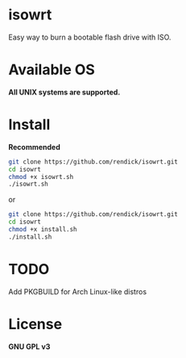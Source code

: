# isowrt

Easy way to burn a bootable flash drive with ISO.

# Available OS

**All UNIX systems are supported.**

# Install

**Recommended**

```bash
git clone https://github.com/rendick/isowrt.git
cd isowrt
chmod +x isowrt.sh
./isowrt.sh
```

or

```bash
git clone https://github.com/rendick/isowrt.git
cd isowrt
chmod +x install.sh
./install.sh
```

# TODO

Add PKGBUILD for Arch Linux-like distros

# License

**GNU GPL v3**
